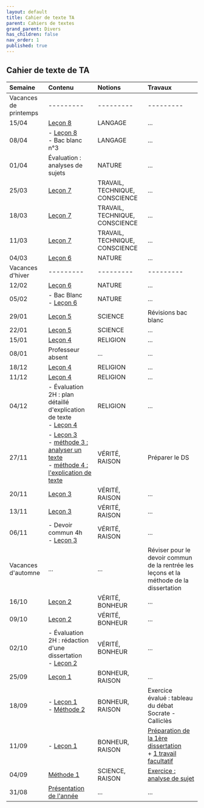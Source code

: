 ```yaml
---
layout: default
title: Cahier de texte TA
parent: Cahiers de textes
grand_parent: Divers
has_children: false
nav_order: 1
published: true
---
```

## Cahier de texte de TA

| Semaine     | Contenu     | Notions | Travaux |
| :------------------- | :-------------- | :-------------- | :-------- |
| Vacances de printemps | ---------  | ---------  | ---------  |
| 15/04 | [Leçon 8](../../../docs/L8/L8-0-0.html)   | LANGAGE  | ...  |
| 08/04 | - [Leçon 8](../../../docs/L8/L8-0-0.html) <br> - Bac blanc n°3   | LANGAGE  | ...  |
| 01/04 | Évaluation : analyses de sujets   | NATURE  | ...  |
| 25/03 | [Leçon 7](../../../docs/L7/L7-0-0.html) | TRAVAIL, TECHNIQUE, CONSCIENCE  | ...  |
| 18/03 | [Leçon 7](../../../docs/L7/L7-0-0.html)   | TRAVAIL, TECHNIQUE, CONSCIENCE  | ...  |
| 11/03 | [Leçon 7](../../../docs/L7/L7-0-0.html)   | TRAVAIL, TECHNIQUE, CONSCIENCE  | ...  |
| 04/03 | [Leçon 6](../../../docs/L6/L6-0-0.html)   | NATURE  | ...  |
| Vacances d'hiver | ---------  | ---------  | ---------  |
| 12/02 | [Leçon 6](../../../docs/L6/L6-0-0.html)   | NATURE  | ...  |
| 05/02   | - Bac Blanc <BR> - [Leçon 6](../../../docs/L6/L6-0-0.html)  | NATURE     | ... |
| 29/01   | [Leçon 5](../../../docs/L5/L5-0-0.html)  | SCIENCE     | Révisions bac blanc  |
| 22/01   | [Leçon 5](../../../docs/L5/L5-0-0.html)  | SCIENCE     | ...     |
| 15/01   | [Leçon 4](../../../docs/L4/L4-0-1-fiche.html)  | RELIGION     | ...     |
| 08/01   | Professeur absent  | ...     | ...     |
| 18/12   | [Leçon 4](../../../docs/L4/L4-0-1-fiche.html)  | RELIGION     | ...     |
| 11/12   | [Leçon 4](../../../docs/L4/L4-0-1-fiche.html)  | RELIGION     | ...     |
| 04/12   | - Évaluation 2H : plan détaillé d'explication de texte <br> - [Leçon 4](../../../docs/L4/L4-0-1-fiche.html)  | RELIGION     | ...     |
|  27/11  |  - [Leçon 3](../../../docs/L3/L3-0-1-fiche.html) <br> - [méthode 3 : analyser un texte](../../../docs/M3/m3.html) <br> - [méthode 4 : l'explication de texte](../../../docs/M4/m4.html) | VÉRITÉ, RAISON | Préparer le DS |
|  20/11  |  [Leçon 3](../../../docs/L3/L3-0-1-fiche.html) | VÉRITÉ, RAISON | ... |
|  13/11  |  [Leçon 3](../../../docs/L3/L3-0-1-fiche.html) | VÉRITÉ, RAISON | ... |
|  06/11  |  - Devoir commun 4h <br> - [Leçon 3](../../../docs/L3/L3-0-1-fiche.html) | VÉRITÉ, RAISON | ... |
| Vacances d'automne | ...  | ...  | Réviser pour le devoir commun de la rentrée les leçons et la méthode de la dissertation      |
| 16/10   | [Leçon 2](../../../docs/L2/L2-0-fiche.html)     | VÉRITÉ, BONHEUR     | ...     |
| 09/10   | [Leçon 2](../../../docs/L2/L2-0-fiche.html)     | VÉRITÉ, BONHEUR     | ...     |
| 02/10   | - Évaluation 2H : rédaction d'une dissertation <br> - [Leçon 2](../../../docs/L2/L2-0-fiche.html)    | VÉRITÉ, BONHEUR     | ...     |
| 25/09   | [Leçon 1](../../../docs/L1/L1-0.html)     | BONHEUR, RAISON     |  ...     |
| 18/09   |- [Leçon 1](../../../docs/L1/L1-0.html)  <br> - [Méthode 2](../../../docs/M2/m2.html)     | BONHEUR, RAISON     |  Exercice évalué : tableau <br> du débat Socrate - Calliclès     |
| 11/09   | - [Leçon 1](../../../docs/L1/L1-0.html)  | BONHEUR, RAISON     | [Préparation de la 1ère dissertation](../../../docs/L1/Travaux-preparation.html) <br> + [1 travail facultatif](../../../docs/L1/Travaux-eternel.html)    |
| 04/09   | [Méthode 1](../../../docs/M1/M1-0.html)     | SCIENCE, RAISON     | [Exercice : analyse de sujet](../../../docs/M1/M1-4-0.html)     |
| 31/08  | [Présentation de l'année](../../../docs/Présentation) | ...     | ...     |







